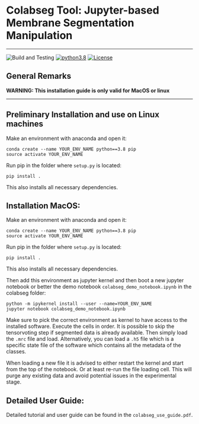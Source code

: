 # Colabseg Tool: Jupyter-based Membrane Segmentation Manipulation
---
![Build and Testing](https://github.com/KosinskiLab/colabseg/actions/workflows/python-app.yml/badge.svg) [![python3.8](https://img.shields.io/badge/python-3.8-blue.svg)](https://www.python.org/downloads/release/python-360/) [![License](https://img.shields.io/badge/License-Apache_2.0-blue.svg)](https://opensource.org/licenses/Apache-2.0)

## General Remarks

**WARNING: This installation guide is only valid for MacOS or linux**

---
## Preliminary Installation and use on Linux machines
Make an environment with anaconda and open it:

```
conda create --name YOUR_ENV_NAME python==3.8 pip
source activate YOUR_ENV_NAME
```
Run pip in the folder where `setup.py` is located:
```
pip install .
```

This also installs all necessary dependencies.


## Installation MacOS:

Make an environment with anaconda and open it:

```
conda create --name YOUR_ENV_NAME python==3.8 pip
source activate YOUR_ENV_NAME
```
Run pip in the folder where `setup.py` is located:
```
pip install .
```

This also installs all necessary dependencies.

Then add this environment as jupyter kernel and then boot a new jupyter notebook or better the demo notebook `colabseg_demo_notebook.ipynb` in the colabseg folder:

```
python -m ipykernel install --user --name=YOUR_ENV_NAME
jupyter notebook colabseg_demo_notebook.ipynb
```
Make sure to pick the correct environment as kernel to have access to the installed software. Execute the cells in order. It is possible to skip the tensorvoting step if segmented data is already available. Then simply load the `.mrc` file and load. Alternatively, you can load a `.h5` file which is a specific state file of the software which contains all the metadata of the classes.

When loading a new file it is advised to either restart the kernel and start from the top of the notebook. Or at least re-run the file loading cell. This will purge any existing data and avoid potential issues in the experimental stage.

## Detailed User Guide:
Detailed tutorial and user guide can be found in the ```colabseg_use_guide.pdf```.



